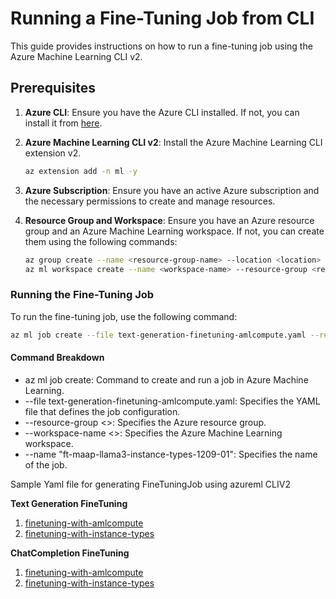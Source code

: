 # Running a Fine-Tuning Job from CLI

This guide provides instructions on how to run a fine-tuning job using the Azure Machine Learning CLI v2.

## Prerequisites

1. **Azure CLI**: Ensure you have the Azure CLI installed. If not, you can install it from [here](https://docs.microsoft.com/en-us/cli/azure/install-azure-cli).

2. **Azure Machine Learning CLI v2**: Install the Azure Machine Learning CLI extension v2.
   ```bash
   az extension add -n ml -y
   ```

3. **Azure Subscription**: Ensure you have an active Azure subscription and the necessary permissions to create and manage resources.

4. **Resource Group and Workspace**: Ensure you have an Azure resource group and an Azure Machine Learning workspace. If not, you can create them using the following commands:

      ```bash 
      az group create --name <resource-group-name> --location <location>
      az ml workspace create --name <workspace-name> --resource-group <resource-group-name> --location <location>
      ```

### Running the Fine-Tuning Job
To run the fine-tuning job, use the following command:

```bash
az ml job create --file text-generation-finetuning-amlcompute.yaml --resource-group <<resource-group-name>> --workspace-name <<azureml-workspace-or-project-name>> --name "ft-maap-llama3-instance-types-1209-01"
```

#### Command Breakdown
* az ml job create: Command to create and run a job in Azure Machine Learning.
* --file text-generation-finetuning-amlcompute.yaml: Specifies the YAML file that defines the job configuration.
* --resource-group <<resource-group-name>>: Specifies the Azure resource group.
* --workspace-name <<azureml-workspace-or-project-name>>: Specifies the Azure Machine Learning workspace.
* --name "ft-maap-llama3-instance-types-1209-01": Specifies the name of the job.

Sample Yaml file for generating FineTuningJob using azureml CLIV2

**Text Generation FineTuning**
1. [finetuning-with-amlcompute](./model-as-a-platform/text-generation/text-generation-finetuning-amlcompute.yaml)
2. [finetuning-with-instance-types](./model-as-a-platform/text-generation/text-generation-finetuning-instance-types.yaml)

**ChatCompletion FineTuning**
1. [finetuning-with-amlcompute](./model-as-a-platform/chat/chat-completion-finetuning-amlcompute.yaml)
2. [finetuning-with-instance-types](./model-as-a-platform/chat/chat-completion-finetuning-instance-types.yaml)